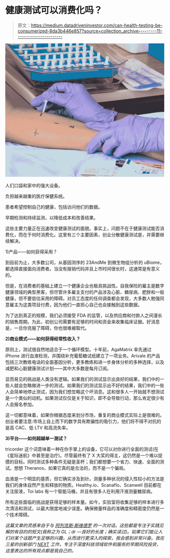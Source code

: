 # 健康测试可以消费化吗？

> 原文：<https://medium.datadriveninvestor.com/can-health-testing-be-consumerized-8da3b446e857?source=collection_archive---------11----------------------->

![](img/882bcc7ee1c7b7348e164466e3ba1856.png)

人们口袋和家中的强大设备。

负担越来越重的医疗保健系统。

患者希望控制自己的健康，包括访问他们的数据。

早期检测和持续监测，以降低成本和改善结果。

这些主要力量正在迅速改变健康测试的面貌。事实上，问题不在于健康测试能否消费化，而在于何时消费化。这里有三个主要因素，创业分散健康测试是，并需要继续解决。

1)产品——如何获得采用？

到目前为止，大多数公司，从基因测序的 23AndMe 到微生物组分析的 uBiome，都选择直接面向消费者。当没有报销代码并且上市时间很长时，这通常是有意义的。

但是，在消费者的基础上建立一个健康企业也极具挑战性。自我保险的雇主是数字健康领域的典型黑客，但尽管许多雇主支付的产品涉及心脏、糖尿病、肥胖和一般健康，但不要低估采用的障碍。对员工态度的任何调查都会发现，大多数人勉强同意雇主为这类项目付费，因为他们一直担心自己也会接触到这些数据。

为了达到真正的规模，我们必须接受 FDA 的监管，以及供应商和付款人之间漫长的销售周期。为此，初创公司需要有足够的时间和资金来收集临床证据。好消息是，一旦你克服了障碍，你也很难被取代。

**2)商业模式——如何获得经常性收入？**

原则上，测试很自然地适合于一个循环模型。十年前，AgaMatrix 率先通过 iPhone 进行血液检测，并围绕补充葡萄糖试纸建立了一项业务。Arivale 的产品包括三次教练电话的全面基因分析，更多教练和进一步身体分析的多种选择，以及减肥和心脏健康测试计划——其中大多数是每月订阅。

显而易见的挑战是人类没有逻辑。如果我们的测试显示出良好的结果，我们中的一些人就会忽略做进一步的测试。如果我们的测试显示出不好的结果，我们中的一些人会简单地停止测试，因为我们想忽略这个坏消息。这和很多人一开始就不想测试是一个类似的动机。如果测试仅仅是关于知识，即不会导致行动，那么肯定很少有人会报名参加。

这一切都意味着，如果你根据态度来划分市场，重复的商业模式实际上是很难的。创业者要注意:市场上自上而下的数字具有欺骗性的吸引力，他们将不得不对抗的是高 CAC、低 LTV 和高流失率。

**3)平台——如何超越单一测试？**

tricorder 这个词意味着一种在你手掌上的设备，它可以对你进行全面的测试(在《星际迷航》中甚至是治疗)。尽管最终有了 X 大奖的得主，这仍然是一个难以捉摸的目标。同时测试多种条件无疑是圣杯；我们都想要一个省力、快速、全面的测试。想想 Theranos，如果它真的是合法的，而不是一个骗局。

血液是一个明显的基质，但它确实涉及到针。测量多种状况的侵入性较小的方法是我们的身体自然产生和释放的物质。Healthy.io、Scanaflo、Scanwell 目前都在关注尿液，Toi labs 有一个智能马桶，并且有很多人在利用汗液测量糖尿病。

所有这些面临的挑战是获得足够的样本量。如今，实验室将收集足够的样本进行多次清洁和测试，以最大限度地减少误差。确保微量样品的准确度和精密度仍然是一个技术障碍。

*这篇文章的灵感来自于与* [*阿列克斯·斯维德罗*](https://www.linkedin.com/in/aleks-swerdlow/) *的一次对话。这些都是专注于实践见解的有目的的短文(我称之为 GL；dr —良好的长度；确实读过)。如果它们能让人们对某个话题产生足够的兴趣，从而进行更深入的探索，我会感到非常兴奋。我在三星的创新部门* [*NEXT*](http://samsungnext.com/) *工作，专注于深度科技领域软件和服务的早期风险投资，这里表达的所有观点都是我自己的。*